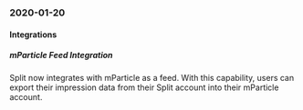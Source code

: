 ### 2020-01-20
#### Integrations
##### mParticle Feed Integration
Split now integrates with mParticle as a feed. With this capability, users can export their impression data from their Split account into their mParticle account.

